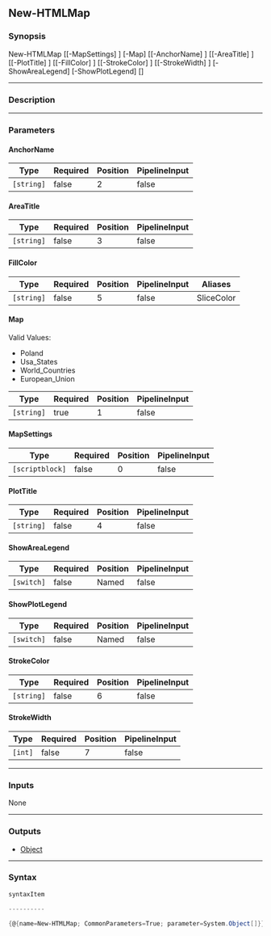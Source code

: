 New-HTMLMap
-----------

### Synopsis

New-HTMLMap [[-MapSettings] <scriptblock>] [-Map] <string> [[-AnchorName] <string>] [[-AreaTitle] <string>] [[-PlotTitle] <string>] [[-FillColor] <string>] [[-StrokeColor] <string>] [[-StrokeWidth] <int>] [-ShowAreaLegend] [-ShowPlotLegend] [<CommonParameters>]

---

### Description

---

### Parameters
#### **AnchorName**

|Type      |Required|Position|PipelineInput|
|----------|--------|--------|-------------|
|`[string]`|false   |2       |false        |

#### **AreaTitle**

|Type      |Required|Position|PipelineInput|
|----------|--------|--------|-------------|
|`[string]`|false   |3       |false        |

#### **FillColor**

|Type      |Required|Position|PipelineInput|Aliases   |
|----------|--------|--------|-------------|----------|
|`[string]`|false   |5       |false        |SliceColor|

#### **Map**

Valid Values:

* Poland
* Usa_States
* World_Countries
* European_Union

|Type      |Required|Position|PipelineInput|
|----------|--------|--------|-------------|
|`[string]`|true    |1       |false        |

#### **MapSettings**

|Type           |Required|Position|PipelineInput|
|---------------|--------|--------|-------------|
|`[scriptblock]`|false   |0       |false        |

#### **PlotTitle**

|Type      |Required|Position|PipelineInput|
|----------|--------|--------|-------------|
|`[string]`|false   |4       |false        |

#### **ShowAreaLegend**

|Type      |Required|Position|PipelineInput|
|----------|--------|--------|-------------|
|`[switch]`|false   |Named   |false        |

#### **ShowPlotLegend**

|Type      |Required|Position|PipelineInput|
|----------|--------|--------|-------------|
|`[switch]`|false   |Named   |false        |

#### **StrokeColor**

|Type      |Required|Position|PipelineInput|
|----------|--------|--------|-------------|
|`[string]`|false   |6       |false        |

#### **StrokeWidth**

|Type   |Required|Position|PipelineInput|
|-------|--------|--------|-------------|
|`[int]`|false   |7       |false        |

---

### Inputs
None

---

### Outputs
* [Object](https://learn.microsoft.com/en-us/dotnet/api/System.Object)

---

### Syntax
```PowerShell
syntaxItem
```
```PowerShell
----------
```
```PowerShell
{@{name=New-HTMLMap; CommonParameters=True; parameter=System.Object[]}}
```

